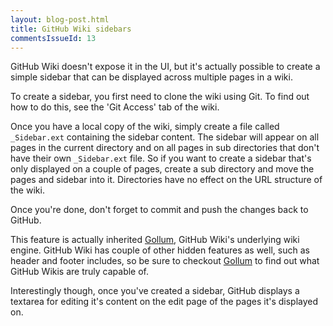 ```yaml
---
layout: blog-post.html
title: GitHub Wiki sidebars
commentsIssueId: 13
---
```


GitHub Wiki doesn't expose it in the UI, but it's actually possible to create a simple sidebar that can be displayed across multiple pages in a wiki.

To create a sidebar, you first need to clone the wiki using Git. To find out how to do this, see the 'Git Access' tab of the wiki.

Once you have a local copy of the wiki, simply create a file called `_Sidebar.ext` containing the sidebar content. The sidebar will appear on all pages in the current directory and on all pages in sub directories that don't have their own `_Sidebar.ext` file. So if you want to create a sidebar that's only displayed on a couple of pages, create a sub directory and move the pages and sidebar into it. Directories have no effect on the URL structure of the wiki.

Once you're done, don't forget to commit and push the changes back to GitHub.

This feature is actually inherited [Gollum][], GitHub Wiki's underlying wiki engine. GitHub Wiki has couple of other hidden features as well, such as header and footer includes, so be sure to checkout [Gollum][] to find out what GitHub Wikis are truly capable of.

Interestingly though, once you've created a sidebar, GitHub displays a textarea for editing it's content on the edit page of the pages it's displayed on.


[gollum]: https://github.com/github/gollum
